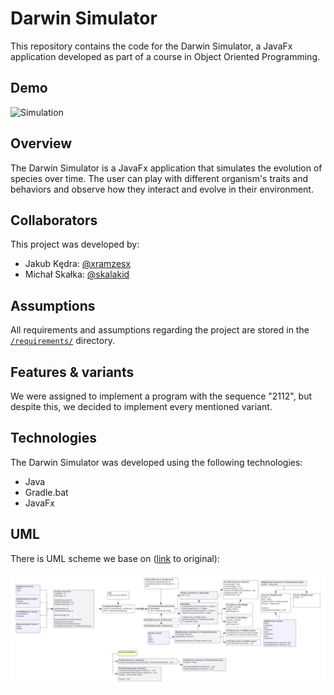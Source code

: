 # Darwin Simulator

This repository contains the code for the Darwin Simulator, a JavaFx application developed as part of a course in Object Oriented Programming.

## Demo
![Simulation](img/simulation.gif)

## Overview

The Darwin Simulator is a JavaFx application that simulates the evolution of species over time. The user can play with different organism's traits and behaviors and observe how they interact and evolve in their environment.

## Collaborators

This project was developed by:
- Jakub Kędra: [@xramzesx](https://github.com/xramzesx)
- Michał Skałka: [@skalakid](https://github.com/skalakid)

## Assumptions

All requirements and assumptions regarding the project are stored in the [`/requirements/`](requirements) directory.

## Features & variants

We were assigned to implement a program with the sequence "2112", but despite this, we decided to implement every mentioned variant.

## Technologies

The Darwin Simulator was developed using the following technologies:

- Java
- Gradle.bat
- JavaFx

## UML
There is UML scheme we base on ([link](https://lucid.app/lucidchart/aa5dbfaa-683b-43c8-b56f-89e17ddd2d6b/edit?invitationId=inv_dce27aae-d568-4140-8ef6-784957ea1f06) to original):

![UML](img/uml.png)

